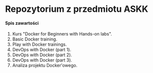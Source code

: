 # Repozytorium z przedmiotu ASKK

#### Spis zawartości
1. Kurs "Docker for Beginners with Hands-on labs".
2. Basic Docker training.
3. Play with Docker trainings.
4. DevOps with Docker (part 1).
5. DevOps with Docker (part 2).
6. DevOps with Docker (part 3).
7. Analiza projektu Docker'owego.

